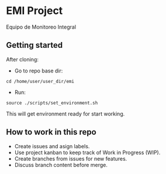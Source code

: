 # EMI Project
Equipo de Monitoreo Integral

## Getting started
After cloning:
- Go to repo base dir: 
```
cd /home/user/user_dir/emi
```
- Run:
```
source ./scripts/set_environment.sh 
```
This will get environment ready for start working.

## How to work in this repo
- Create issues and asign labels.
- Use project kanban to keep track of Work in Progress (WIP).
- Create branches from issues for new features.
- Discuss branch content before merge.

